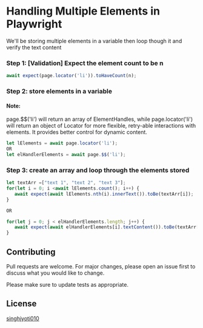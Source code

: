 # Handling Multiple Elements in Playwright

We'll be storing multiple elements in a variable then loop though it and verify the text content

### Step 1: [Validation] Expect the element count to be n
```javascript
await expect(page.locator('li')).toHaveCount(n);
```

### Step 2: store elements in a variable
#### Note: 
page.$$('li') will return an array of ElementHandles, while page.locator('li') will return an object of Locator for more flexible, retry-able interactions with elements. It provides better control for dynamic content.
```javascript
let lElements = await page.locator('li');
OR
let elHandlerElements = await page.$$('li');
```
### Step 3: create an array and loop through the elements stored
```javascript
let textArr =["text 1", "text 2", "text 3"];
for(let i = 0; i <await lElements.count(); i++) {
   await expect(await lElements.nth(i).innerText()).toBe(textArr[i]);
} 

OR

for(let j = 0; j < elHandlerElements.length; j++) {
   await expect(await elHandlerElements[i].textContent()).toBe(textArr[i]);
}
```
## Contributing

Pull requests are welcome. For major changes, please open an issue first
to discuss what you would like to change.

Please make sure to update tests as appropriate.

## License

[singhjyoti010](https://github.com/singhjyoti010)